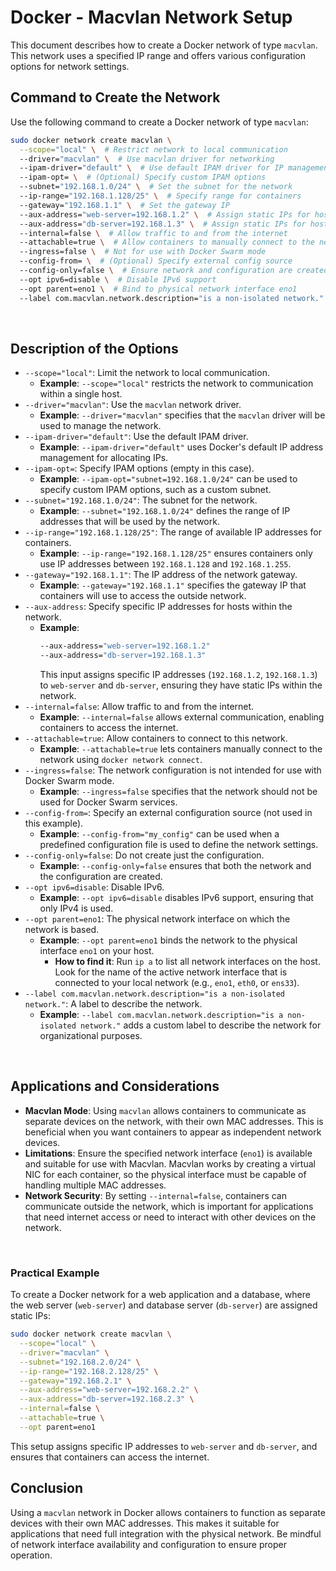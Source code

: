 # Docker - Macvlan Network Setup

This document describes how to create a Docker network of type `macvlan`. This
network uses a specified IP range and offers various configuration options for
network settings.

## Command to Create the Network

Use the following command to create a Docker network of type `macvlan`:

```bash
sudo docker network create macvlan \
  --scope="local" \  # Restrict network to local communication
  --driver="macvlan" \  # Use macvlan driver for networking
  --ipam-driver="default" \  # Use default IPAM driver for IP management
  --ipam-opt= \  # (Optional) Specify custom IPAM options
  --subnet="192.168.1.0/24" \  # Set the subnet for the network
  --ip-range="192.168.1.128/25" \  # Specify range for containers
  --gateway="192.168.1.1" \  # Set the gateway IP
  --aux-address="web-server=192.168.1.2" \  # Assign static IPs for hosts
  --aux-address="db-server=192.168.1.3" \  # Assign static IPs for hosts
  --internal=false \  # Allow traffic to and from the internet
  --attachable=true \  # Allow containers to manually connect to the network
  --ingress=false \  # Not for use with Docker Swarm mode
  --config-from= \  # (Optional) Specify external config source
  --config-only=false \  # Ensure network and configuration are created
  --opt ipv6=disable \  # Disable IPv6 support
  --opt parent=eno1 \  # Bind to physical network interface eno1
  --label com.macvlan.network.description="is a non-isolated network."  # Custom network label
```

<br />

## Description of the Options

- `--scope="local"`: Limit the network to local communication.
  - **Example**: `--scope="local"` restricts the network to communication within
    a single host.
- `--driver="macvlan"`: Use the `macvlan` network driver.
  - **Example**: `--driver="macvlan"` specifies that the `macvlan` driver will
    be used to manage the network.
- `--ipam-driver="default"`: Use the default IPAM driver.
  - **Example**: `--ipam-driver="default"` uses Docker's default IP address
    management for allocating IPs.
- `--ipam-opt=`: Specify IPAM options (empty in this case).
  - **Example**: `--ipam-opt="subnet=192.168.1.0/24"` can be used to specify
    custom IPAM options, such as a custom subnet.
- `--subnet="192.168.1.0/24"`: The subnet for the network.
  - **Example**: `--subnet="192.168.1.0/24"` defines the range of IP addresses
    that will be used by the network.
- `--ip-range="192.168.1.128/25"`: The range of available IP addresses for
  containers.
  - **Example**: `--ip-range="192.168.1.128/25"` ensures containers only use IP
    addresses between `192.168.1.128` and `192.168.1.255`.
- `--gateway="192.168.1.1"`: The IP address of the network gateway.
  - **Example**: `--gateway="192.168.1.1"` specifies the gateway IP that
    containers will use to access the outside network.
- `--aux-address`: Specify specific IP addresses for hosts within the network.
  - **Example**:
    ```bash
    --aux-address="web-server=192.168.1.2"
    --aux-address="db-server=192.168.1.3"
    ```
    This input assigns specific IP addresses (`192.168.1.2`, `192.168.1.3`) to
    `web-server` and `db-server`, ensuring they have static IPs within the
    network.
- `--internal=false`: Allow traffic to and from the internet.
  - **Example**: `--internal=false` allows external communication, enabling
    containers to access the internet.
- `--attachable=true`: Allow containers to connect to this network.
  - **Example**: `--attachable=true` lets containers manually connect to the
    network using `docker network connect`.
- `--ingress=false`: The network configuration is not intended for use with
  Docker Swarm mode.
  - **Example**: `--ingress=false` specifies that the network should not be used
    for Docker Swarm services.
- `--config-from=`: Specify an external configuration source (not used in this
  example).
  - **Example**: `--config-from="my_config"` can be used when a predefined
    configuration file is used to define the network settings.
- `--config-only=false`: Do not create just the configuration.
  - **Example**: `--config-only=false` ensures that both the network and the
    configuration are created.
- `--opt ipv6=disable`: Disable IPv6.
  - **Example**: `--opt ipv6=disable` disables IPv6 support, ensuring that only
    IPv4 is used.
- `--opt parent=eno1`: The physical network interface on which the network is
  based.
  - **Example**: `--opt parent=eno1` binds the network to the physical interface
    `eno1` on your host.
    - **How to find it**: Run `ip a` to list all network interfaces on the host.
      Look for the name of the active network interface that is connected to
      your local network (e.g., `eno1`, `eth0`, or `ens33`).
- `--label com.macvlan.network.description="is a non-isolated network."`: A
  label to describe the network.
  - **Example**:
    `--label com.macvlan.network.description="is a non-isolated network."` adds
    a custom label to describe the network for organizational purposes.

<br />

## Applications and Considerations

- **Macvlan Mode**: Using `macvlan` allows containers to communicate as separate
  devices on the network, with their own MAC addresses. This is beneficial when
  you want containers to appear as independent network devices.
- **Limitations**: Ensure the specified network interface (`eno1`) is available
  and suitable for use with Macvlan. Macvlan works by creating a virtual NIC for
  each container, so the physical interface must be capable of handling multiple
  MAC addresses.
- **Network Security**: By setting `--internal=false`, containers can
  communicate outside the network, which is important for applications that need
  internet access or need to interact with other devices on the network.

<br />

### Practical Example

To create a Docker network for a web application and a database, where the web
server (`web-server`) and database server (`db-server`) are assigned static IPs:

```bash
sudo docker network create macvlan \
  --scope="local" \
  --driver="macvlan" \
  --subnet="192.168.2.0/24" \
  --ip-range="192.168.2.128/25" \
  --gateway="192.168.2.1" \
  --aux-address="web-server=192.168.2.2" \
  --aux-address="db-server=192.168.2.3" \
  --internal=false \
  --attachable=true \
  --opt parent=eno1
```

This setup assigns specific IP addresses to `web-server` and `db-server`, and
ensures that containers can access the internet.

## Conclusion

Using a `macvlan` network in Docker allows containers to function as separate
devices with their own MAC addresses. This makes it suitable for applications
that need full integration with the physical network. Be mindful of network
interface availability and configuration to ensure proper operation.
